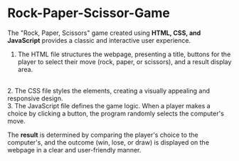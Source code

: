 # Rock-Paper-Scissor-Game
The "Rock, Paper, Scissors" game created using <b>HTML, CSS, and JavaScript</b> provides a classic and interactive user experience. 
<br>
1. The HTML file structures the webpage, presenting a title, buttons for the player to select their move (rock, paper, or scissors), and a result display area. 
<br>
2. The CSS file styles the elements, creating a visually appealing and responsive design.
<br>
3. The JavaScript file defines the game logic. When a player makes a choice by clicking a button, the program randomly selects the computer's move. 

The <b>result</b> is determined by comparing the player's choice to the computer's, and the outcome (win, lose, or draw) is displayed on the webpage in a clear and user-friendly manner.

